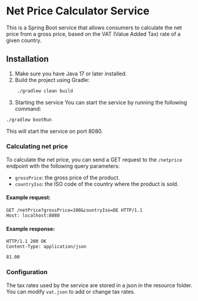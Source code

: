 # Net Price Calculator Service
This is a Spring Boot service that allows consumers to calculate the net price from a gross price, based on the VAT (Value Added Tax) rate of a given country.

## Installation
1. Make sure you have Java 17 or later installed.
2. Build the project using Gradle: 
```bash
    ./gradlew clean build 
```
3. Starting the service
You can start the service by running the following command:

``` bash
./gradlew bootRun 
```
This will start the service on port 8080.

### Calculating net price
To calculate the net price, you can send a GET request to the `/netprice` endpoint with the following query parameters:

- `grossPrice`: the gross price of the product.
- `countryIso`: the ISO code of the country where the product is sold.

#### Example request:

```http request
GET /netPrice?grossPrice=100&countryIso=DE HTTP/1.1
Host: localhost:8080
```
#### Example response:
```http request
HTTP/1.1 200 OK
Content-Type: application/json

81.00

```
### Configuration
The tax rates used by the service are stored in a json in the resource folder. You can modify `vat.json` to add or change tax rates.
